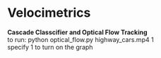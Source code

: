 # Velocimetrics

**Cascade Classcifier and Optical Flow Tracking**  
to run: python optical_flow.py highway_cars.mp4 1  
specify 1 to turn on the graph
